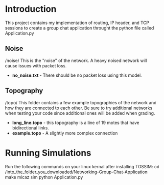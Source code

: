 # Introduction
This project contains my implementation of routing, IP header, and TCP sessions to create a group chat application throught the python file called Application.py

## Noise
/noise/  This is the "noise" of the network. A heavy noised network will cause issues with
packet loss.

* **no_noise.txt** - There should be no packet loss using this model.

## Topography
/topo/ This folder contains a few example topographies of the network and how they are
connected to each other. Be sure to try additional networks when testing your code
since additional ones will be added when grading.

* **long_line.topo** - this topography is a line of 19 motes that have bidirectional links.
* **example.topo** - A slightly more complex connection

# Running Simulations
Run the following commands on your linux kernal after installing TOSSIM:
cd /into_the_folder_you_downloaded/Networking-Group-Chat-Application
make micaz sim
python Application.py
